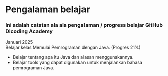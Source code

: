 # Pengalaman belajar
### Ini adalah catatan ala ala pengalaman / progress belajar GitHub Dicoding Academy

Januari 2025 <br>
Belajar kelas Memulai Pemrograman dengan Java. (Progres 21%)
* Belajar tentang apa itu Java dan alasan menggunakannya.
* Belajar tools yang dapat digunakan untuk menjalankan bahasa pemrograman Java.
